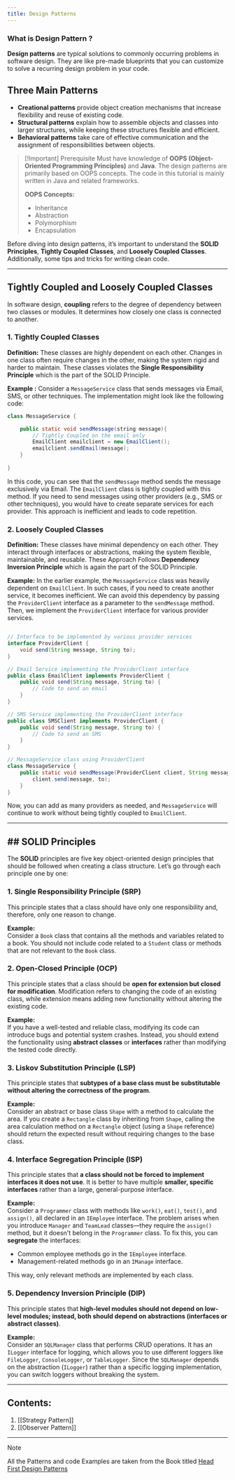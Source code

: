 ```yaml
---
title: Design Patterns
---
```

### What is Design Pattern ?

**Design patterns** are typical solutions to commonly occurring problems in software design. They are like pre-made blueprints that you can customize to solve a recurring design problem in your code.
## Three Main Patterns

- **Creational patterns** provide object creation mechanisms that increase flexibility and reuse of existing code.
- **Structural patterns** explain how to assemble objects and classes into larger structures, while keeping these structures flexible and efficient.
- **Behavioral patterns** take care of effective communication and the assignment of responsibilities between objects.

> [!Important] Prerequisite
>Must have knowledge of **OOPS (Object-Oriented Programming Principles)** and **Java**. The design patterns are primarily based on OOPS concepts. The code in this tutorial is mainly written in Java and related frameworks.
>
>**OOPS Concepts:**
> - Inheritance
>- Abstraction
>- Polymorphism
>- Encapsulation
 
Before diving into design patterns, it’s important to understand the **SOLID Principles**, **Tightly Coupled Classes**, and **Loosely Coupled Classes**. Additionally, some tips and tricks for writing clean code.

---
## Tightly Coupled and Loosely Coupled Classes

In software design, **coupling** refers to the degree of dependency between two classes or modules. It determines how closely one class is connected to another. 
### 1. Tightly Coupled Classes
**Definition:** These classes are highly dependent on each other. Changes in one class often require changes in the other, making the system rigid and harder to maintain. These classes violates the **Single Responsibility Principle** which is the part of the SOLID Principle. 

**Example :** 
Consider a `MessageService` class that sends messages via Email, SMS, or other techniques. The implementation might look like the following code:
```java title:MessageService.java
class MessageService {

	public static void sendMessage(string message){
		// Tightly Coupled on the email only
		EmailClient emailclient = new EmailClient();
		emailclient.sendEmail(message);
	}
	
}
```
In this code, you can see that the `sendMessage` method sends the message exclusively via Email. The `EmailClient` class is tightly coupled with this method. If you need to send messages using other providers (e.g., SMS or other techniques), you would have to create separate services for each provider. This approach is inefficient and leads to code repetition.
### 2. Loosely Coupled Classes
**Definition:** These classes have minimal dependency on each other. They interact through interfaces or abstractions, making the system flexible, maintainable, and reusable.
These Approach Follows **Dependency Inversion Principle** which is again the part of the SOLID Principle. 

**Example:**
In the earlier example, the `MessageService` class was heavily dependent on `EmailClient`. In such cases, if you need to create another service, it becomes inefficient. We can avoid this dependency by passing the `ProviderClient` interface as a parameter to the `sendMessage` method. Then, we implement the `ProviderClient` interface for various provider services.
```java title:MessageService.java

// Interface to be implemented by various provider services
interface ProviderClient {
    void send(String message, String to);
}

// Email Service implementing the ProviderClient interface
public class EmailClient implements ProviderClient {
    public void send(String message, String to) {
        // Code to send an email
    } 
}

// SMS Service implementing the ProviderClient interface
public class SMSClient implements ProviderClient {
    public void send(String message, String to) {
        // Code to send an SMS
    }
}

// MessageService class using ProviderClient
class MessageService {
    public static void sendMessage(ProviderClient client, String message, String to) {
        client.send(message, to);
    }
}

```
Now, you can add as many providers as needed, and `MessageService` will continue to work without being tightly coupled to `EmailClient`.

---
## ## SOLID Principles

The **SOLID** principles are five key object-oriented design principles that should be followed when creating a class structure. Let’s go through each principle one by one:
### 1. Single Responsibility Principle (SRP)
This principle states that a class should have only one responsibility and, therefore, only one reason to change.

**Example:**  
Consider a `Book` class that contains all the methods and variables related to a book. You should not include code related to a `Student` class or methods that are not relevant to the `Book` class.
### 2. Open-Closed Principle (OCP)
This principle states that a class should be **open for extension but closed for modification**. Modification refers to changing the code of an existing class, while extension means adding new functionality without altering the existing code.

**Example:**  
If you have a well-tested and reliable class, modifying its code can introduce bugs and potential system crashes. Instead, you should extend the functionality using **abstract classes** or **interfaces** rather than modifying the tested code directly.
### 3. Liskov Substitution Principle (LSP)
This principle states that **subtypes of a base class must be substitutable without altering the correctness of the program**.

**Example:**  
Consider an abstract or base class `Shape` with a method to calculate the area. If you create a `Rectangle` class by inheriting from `Shape`, calling the area calculation method on a `Rectangle` object (using a `Shape` reference) should return the expected result without requiring changes to the base class.
### 4. Interface Segregation Principle (ISP)
This principle states that **a class should not be forced to implement interfaces it does not use**. It is better to have multiple **smaller, specific interfaces** rather than a large, general-purpose interface.

**Example:**  
Consider a `Programmer` class with methods like `work()`, `eat()`, `test()`, and `assign()`, all declared in an `IEmployee` interface. The problem arises when you introduce `Manager` and `TeamLead` classes—they require the `assign()` method, but it doesn't belong in the `Programmer` class. To fix this, you can **segregate** the interfaces:
- Common employee methods go in the `IEmployee` interface.
- Management-related methods go in an `IManage` interface.

This way, only relevant methods are implemented by each class.
### 5. Dependency Inversion Principle (DIP)
This principle states that **high-level modules should not depend on low-level modules; instead, both should depend on abstractions (interfaces or abstract classes)**.

**Example:**  
Consider an `SQLManager` class that performs CRUD operations. It has an `ILogger` interface for logging, which allows you to use different loggers like `FileLogger`, `ConsoleLogger`, or `TableLogger`. Since the `SQLManager` depends on the abstraction (`ILogger`) rather than a specific logging implementation, you can switch loggers without breaking the system.

---
## Contents:

1. [[Strategy Pattern]]
2. [[Observer Pattern]]

---
> [!Note] 
> All the Patterns and code Examples are taken from the Book titled [Head First Design Patterns](https://www.oreilly.com/library/view/head-first-design/9781492077992/?_gl=1*xxiqn6*_ga*MTk1NDU5NDczNi4xNzM2MjcwMTgz*_ga_092EL089CH*MTczNzA0OTQ2MC4yLjAuMTczNzA0OTQ2My41Ny4wLjA.) 




